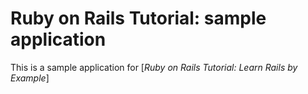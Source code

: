 # Ruby on Rails Tutorial: sample application

This is a sample application for
[*Ruby on Rails Tutorial: Learn Rails by Example*]
